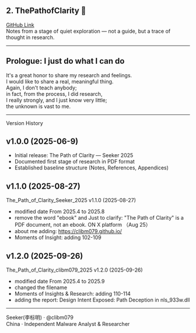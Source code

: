 ## 2. **ThePathofClarity** 📖
[GitHub Link](https://github.com/clibm079/ThePathofClarity)  
Notes from a stage of quiet exploration — not a guide, but a trace of thought in research.

---
## Prologue: I just do what I can do

It's a great honor to share my research and feelings.   
I would like to share a real, meaningful thing.    
Again, I don't teach anybody;    
in fact, from the process, I did research,   
I really strongly, and I just know very little;  
the unknown is vast to me.

---
Version History

## v1.0.0 (2025-06-9)
- Initial release: The Path of Clarity — Seeker 2025
- Documented first stage of research in PDF format
- Established baseline structure (Notes, References, Appendices)

## v1.1.0 (2025-08-27)
The_Path_of_Clarity_Seeker_2025 v1.1.0 (2025-08-27)
-  modified date From 2025.4 to 2025.8
- remove the word "ebook" and Just to clarify: "The Path of Clarity" is a PDF document, not an ebook. ON X platform （Aug 25）
- about me adding: https://clibm079.github.io/
- Moments of Insight: adding 102-109

## v1.2.0 (2025-09-26)
The_Path_of_Clarity_clibm079_2025 v1.2.0 (2025-09-26)
-  modified date From 2025.4 to 2025.9
-  changed the filename
-  Moments of Insights & Research: adding 110-114
-  adding the report: Design Intent Exposed: Path Deception in nls_933w.dll

______________________________________________________________
Seeker(李标明) · @clibm079    
China · Independent Malware Analyst & Researcher 

